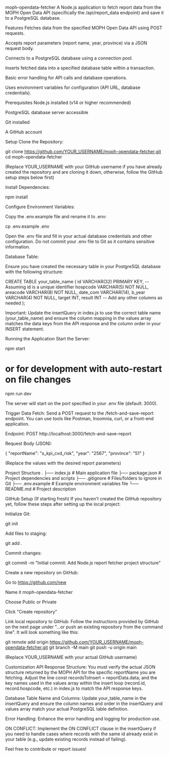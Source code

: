 moph-opendata-fetcher
A Node.js application to fetch report data from the MOPH Open Data API (specifically the /api/report_data endpoint) and save it to a PostgreSQL database.

Features
Fetches data from the specified MOPH Open Data API using POST requests.

Accepts report parameters (report name, year, province) via a JSON request body.

Connects to a PostgreSQL database using a connection pool.

Inserts fetched data into a specified database table within a transaction.

Basic error handling for API calls and database operations.

Uses environment variables for configuration (API URL, database credentials).

Prerequisites
Node.js installed (v14 or higher recommended)

PostgreSQL database server accessible

Git installed

A GitHub account

Setup
Clone the Repository:

git clone https://github.com/YOUR_USERNAME/moph-opendata-fetcher.git
cd moph-opendata-fetcher

(Replace YOUR_USERNAME with your GitHub username if you have already created the repository and are cloning it down, otherwise, follow the GitHub setup steps below first)

Install Dependencies:

npm install

Configure Environment Variables:

Copy the .env.example file and rename it to .env:

cp .env.example .env

Open the .env file and fill in your actual database credentials and other configuration. Do not commit your .env file to Git as it contains sensitive information.

Database Table:

Ensure you have created the necessary table in your PostgreSQL database with the following structure:

CREATE TABLE your_table_name (
    id VARCHAR(32) PRIMARY KEY, -- Assuming id is a unique identifier
    hospcode VARCHAR(5) NOT NULL,
    areacode VARCHAR(8) NOT NULL,
    date_com VARCHAR(14),
    b_year VARCHAR(4) NOT NULL,
    target INT,
    result INT
    -- Add any other columns as needed
);

Important: Update the insertQuery in index.js to use the correct table name (your_table_name) and ensure the column mapping in the values array matches the data keys from the API response and the column order in your INSERT statement.

Running the Application
Start the Server:

npm start
# or for development with auto-restart on file changes
npm run dev

The server will start on the port specified in your .env file (default: 3000).

Trigger Data Fetch:
Send a POST request to the /fetch-and-save-report endpoint. You can use tools like Postman, Insomnia, curl, or a front-end application.

Endpoint: POST http://localhost:3000/fetch-and-save-report

Request Body (JSON):

{
  "reportName": "s_kpi_cvd_risk",
  "year": "2567",
  "province": "51"
}

(Replace the values with the desired report parameters)

Project Structure
.
├── index.js          # Main application file
├── package.json      # Project dependencies and scripts
├── .gitignore        # Files/folders to ignore in Git
├── .env.example      # Example environment variables file
└── README.md         # Project description

GitHub Setup (If starting fresh)
If you haven't created the GitHub repository yet, follow these steps after setting up the local project:

Initialize Git:

git init

Add files to staging:

git add .

Commit changes:

git commit -m "Initial commit: Add Node.js report fetcher project structure"

Create a new repository on GitHub:

Go to https://github.com/new

Name it moph-opendata-fetcher

Choose Public or Private

Click "Create repository"

Link local repository to GitHub:
Follow the instructions provided by GitHub on the next page under "...or push an existing repository from the command line". It will look something like this:

git remote add origin https://github.com/YOUR_USERNAME/moph-opendata-fetcher.git
git branch -M main
git push -u origin main

(Replace YOUR_USERNAME with your actual GitHub username)

Customization
API Response Structure: You must verify the actual JSON structure returned by the MOPH API for the specific reportName you are fetching. Adjust the line const recordsToInsert = reportData.data; and the key names used in the values array within the insert loop (record.id, record.hospcode, etc.) in index.js to match the API response keys.

Database Table Name and Columns: Update your_table_name in the insertQuery and ensure the column names and order in the insertQuery and values array match your actual PostgreSQL table definition.

Error Handling: Enhance the error handling and logging for production use.

ON CONFLICT: Implement the ON CONFLICT clause in the insertQuery if you need to handle cases where records with the same id already exist in your table (e.g., update existing records instead of failing).

Feel free to contribute or report issues!